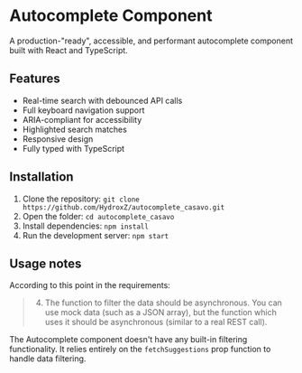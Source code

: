 # Autocomplete Component

A production-"ready", accessible, and performant autocomplete component built with React and TypeScript.

## Features

- Real-time search with debounced API calls
- Full keyboard navigation support
- ARIA-compliant for accessibility
- Highlighted search matches
- Responsive design
- Fully typed with TypeScript

## Installation

1. Clone the repository: ```git clone https://github.com/HydroxZ/autocomplete_casavo.git```
2. Open the folder: ```cd autocomplete_casavo```
3. Install dependencies: ```npm install```
4. Run the development server: ```npm start```

## Usage notes

According to this point in the requirements:
> 4. The function to filter the data should be asynchronous. You can use mock data (such as a JSON array), but the function which uses it should be asynchronous (similar to a real REST call).

The Autocomplete component doesn't have any built-in filtering functionality. It relies entirely on the `fetchSuggestions` prop function to handle data filtering.
